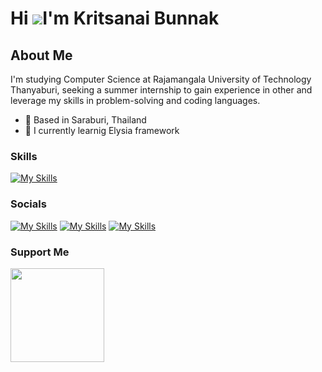 Hi ![](https://user-images.githubusercontent.com/18350557/176309783-0785949b-9127-417c-8b55-ab5a4333674e.gif)I'm Kritsanai Bunnak
=================================================================================================================================

About Me
--------

I'm studying Computer Science at Rajamangala University of Technology Thanyaburi, seeking a summer internship to gain experience in other and leverage my skills in problem-solving and coding languages.

* 👀 Based in Saraburi, Thailand
* 🌱 I currently learnig Elysia framework

### Skills

[![My Skills](https://skillicons.dev/icons?i=java,php,ts,elysia,py,tailwind,go,flutter,mysql,postgres,prisma,git)](https://skillicons.dev)

### Socials

[![My Skills](https://skillicons.dev/icons?i=discord)](https://discord.com/users/241193900235161600)
[![My Skills](https://skillicons.dev/icons?i=github)](https://github.com/tinoii3)
[![My Skills](https://skillicons.dev/icons?i=linkedin)](https://linkedin.com/in/tinoi)

### Support Me

<a href="https://buymeacoffee.com/tinoi
"><img src="https://cdn.buymeacoffee.com/buttons/v2/default-yellow.png" width="150"/></a>
